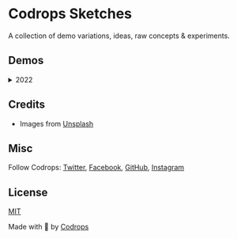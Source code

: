 # Codrops Sketches
A collection of demo variations, ideas, raw concepts &amp; experiments.

## Demos
<details>
  <summary>2022</summary>
  
  - [Sketch 001: Repetition Hover Effect (Round)](https://tympanus.net/Sketches/001-repetition-hover-effect-round/)
  - [Sketch 002: Repetition Hover Effect (Square)](https://tympanus.net/Sketches/002-repetition-hover-effect-square/)
  - [Sketch 003: Repetition Hover Effect (Rotated)](https://tympanus.net/Sketches/003-repetition-hover-effect-rotated/)
  - [Sketch 004: Repetition Hover Effect (Filter)](https://tympanus.net/Sketches/004-repetition-hover-effect-filter/)
</details>

## Credits

- Images from [Unsplash](https://unsplash.com/)

## Misc

Follow Codrops: [Twitter](http://www.twitter.com/codrops), [Facebook](http://www.facebook.com/codrops), [GitHub](https://github.com/codrops), [Instagram](https://www.instagram.com/codropsss/)

## License
[MIT](LICENSE)

Made with :blue_heart:  by [Codrops](http://www.codrops.com)
